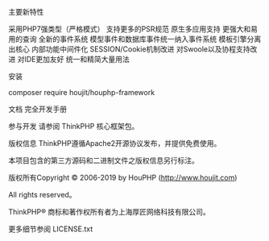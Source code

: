 主要新特性

采用PHP7强类型（严格模式）
支持更多的PSR规范
原生多应用支持
更强大和易用的查询
全新的事件系统
模型事件和数据库事件统一纳入事件系统
模板引擎分离出核心
内部功能中间件化
SESSION/Cookie机制改进
对Swoole以及协程支持改进
对IDE更加友好
统一和精简大量用法

安装

composer require houjit/houphp-framework

文档
完全开发手册

参与开发
请参阅 ThinkPHP 核心框架包。

版权信息
ThinkPHP遵循Apache2开源协议发布，并提供免费使用。

本项目包含的第三方源码和二进制文件之版权信息另行标注。

版权所有Copyright © 2006-2019 by HouPHP (http://www.houjit.com)

All rights reserved。

ThinkPHP® 商标和著作权所有者为上海厚匠网络科技有限公司。

更多细节参阅 LICENSE.txt
